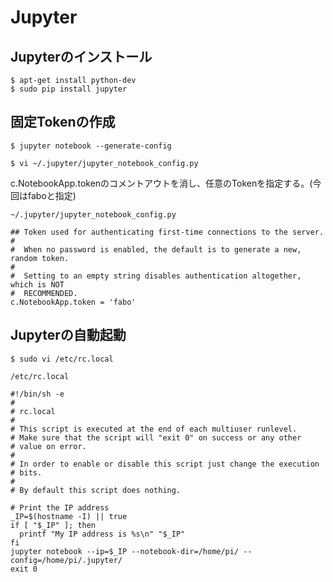# Jupyter

## Jupyterのインストール

```
$ apt-get install python-dev
$ sudo pip install jupyter
```

## 固定Tokenの作成

```
$ jupyter notebook --generate-config
```

```
$ vi ~/.jupyter/jupyter_notebook_config.py
```

c.NotebookApp.tokenのコメントアウトを消し、任意のTokenを指定する。(今回はfaboと指定)

`~/.jupyter/jupyter_notebook_config.py`
```
## Token used for authenticating first-time connections to the server.
#
#  When no password is enabled, the default is to generate a new, random token.
#
#  Setting to an empty string disables authentication altogether, which is NOT
#  RECOMMENDED.
c.NotebookApp.token = 'fabo'
```

## Jupyterの自動起動

```
$ sudo vi /etc/rc.local
```

`/etc/rc.local`
```
#!/bin/sh -e
#
# rc.local
#
# This script is executed at the end of each multiuser runlevel.
# Make sure that the script will "exit 0" on success or any other
# value on error.
#
# In order to enable or disable this script just change the execution
# bits.
#
# By default this script does nothing.

# Print the IP address
_IP=$(hostname -I) || true
if [ "$_IP" ]; then
  printf "My IP address is %s\n" "$_IP"
fi
jupyter notebook --ip=$_IP --notebook-dir=/home/pi/ --config=/home/pi/.jupyter/
exit 0
```

